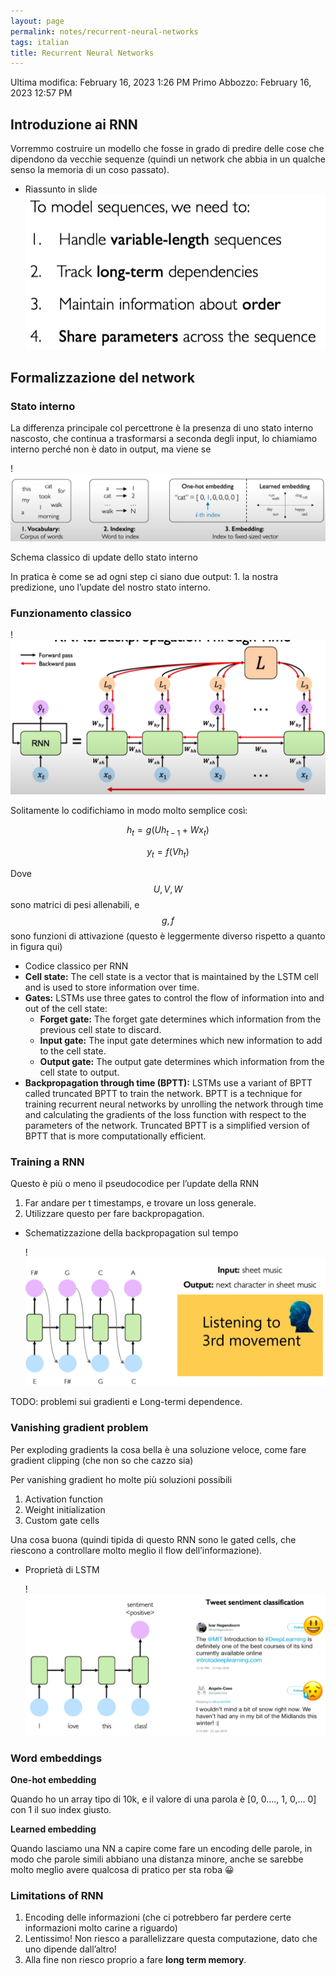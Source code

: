 ```yaml
---
layout: page
permalink: notes/recurrent-neural-networks
tags: italian
title: Recurrent Neural Networks
---
```


Ultima modifica: February 16, 2023 1:26 PM
Primo Abbozzo: February 16, 2023 12:57 PM

## Introduzione ai RNN

Vorremmo costruire un modello che fosse in grado di predire delle cose che dipendono da vecchie sequenze (quindi un network che abbia in un qualche senso la memoria di un coso passato).

- Riassunto in slide
    <img src="/images/notes/image/universita/ex-notion/Recurrent Neural Networks/Untitled.png" alt="image/universita/ex-notion/Recurrent Neural Networks/Untitled">


## Formalizzazione del network

### Stato interno

La differenza principale col percettrone è la presenza di uno stato interno nascosto, che continua a trasformarsi a seconda degli input, lo chiamiamo interno perché non è dato in output, ma viene se

!<img src="/images/notes/image/universita/ex-notion/Recurrent Neural Networks/Untitled 1.png" alt="image/universita/ex-notion/Recurrent Neural Networks/Untitled 1">

Schema classico di update dello stato interno

In pratica è come se ad ogni step ci siano due output: 1. la nostra predizione, uno l’update del nostro stato interno.

### Funzionamento classico

!<img src="/images/notes/image/universita/ex-notion/Recurrent Neural Networks/Untitled 2.png" alt="image/universita/ex-notion/Recurrent Neural Networks/Untitled 2">

Solitamente lo codifichiamo in modo molto semplice così:


$$
h_{t} = g(Uh_{t-1} + Wx_{t})
$$


$$
y_{t} = f(Vh_{t})
$$

Dove $$U, V, W$$ sono matrici di pesi allenabili, e $$g, f$$ sono funzioni di attivazione (questo è leggermente diverso rispetto a quanto in figura qui)

- Codice classico per RNN
- **Cell state:** The cell state is a vector that is maintained by the LSTM cell and is used to store information over time.
- **Gates:** LSTMs use three gates to control the flow of information into and out of the cell state:
    - **Forget gate:** The forget gate determines which information from the previous cell state to discard.
    - **Input gate:** The input gate determines which new information to add to the cell state.
    - **Output gate:** The output gate determines which information from the cell state to output.
- **Backpropagation through time (BPTT):** LSTMs use a variant of BPTT called truncated BPTT to train the network. BPTT is a technique for training recurrent neural networks by unrolling the network through time and calculating the gradients of the loss function with respect to the parameters of the network. Truncated BPTT is a simplified version of BPTT that is more computationally efficient.

### Training a RNN

Questo è più o meno il pseudocodice per l’update della RNN

1. Far andare per t timestamps, e trovare un loss generale.
2. Utilizzare questo per fare backpropagation.
- Schematizzazione della backpropagation sul tempo

    !<img src="/images/notes/image/universita/ex-notion/Recurrent Neural Networks/Untitled 4.png" alt="image/universita/ex-notion/Recurrent Neural Networks/Untitled 4">


TODO: problemi sui gradienti e Long-termi dependence.

### Vanishing gradient problem

Per exploding gradients la cosa bella è una soluzione veloce, come fare gradient clipping (che non so che cazzo sia)

Per vanishing gradient ho molte più soluzioni possibili

1. Activation function
2. Weight initialization
3. Custom gate cells

Una cosa buona (quindi tipida di questo RNN sono le gated cells, che riescono a controllare molto meglio il flow dell’informazione).

- Proprietà di LSTM

    !<img src="/images/notes/image/universita/ex-notion/Recurrent Neural Networks/Untitled 5.png" alt="image/universita/ex-notion/Recurrent Neural Networks/Untitled 5">


### Word embeddings

**One-hot embedding**

Quando ho un array tipo di 10k, e il valore di una parola è [0, 0…., 1, 0,… 0] con 1 il suo index giusto.

**Learned embedding**

Quando lasciamo una NN a capire come fare un encoding delle parole, in modo che parole simili abbiano una distanza minore, anche se sarebbe molto meglio avere qualcosa di pratico per sta roba 😀

### Limitations of RNN

1. Encoding delle informazioni (che ci potrebbero far perdere certe informazioni molto carine a riguardo)
2. Lentissimo! Non riesco a parallelizzare questa computazione, dato che uno dipende dall’altro!
3. Alla fine non riesco proprio a fare **long term memory**.